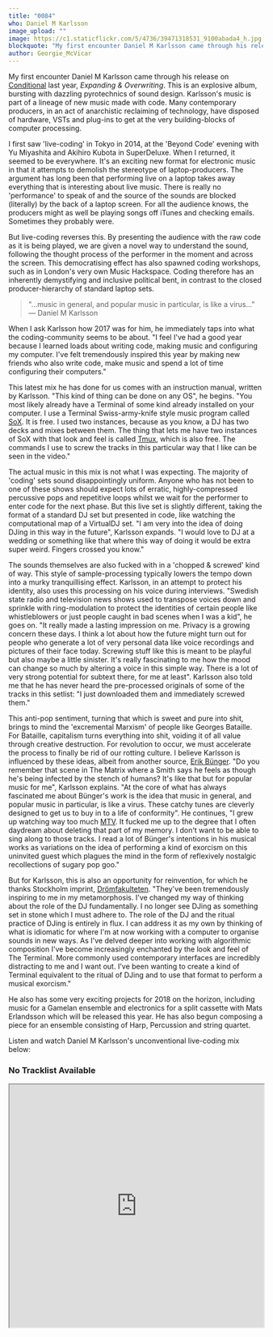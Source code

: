 ```yaml
---
title: "0084"
who: Daniel M Karlsson
image_upload: ""
image: https://c1.staticflickr.com/5/4736/39471318531_9100abada4_h.jpg
blockquote: "My first encounter Daniel M Karlsson came through his release on Conditional last year, 'Expanding & Overwriting'. This was an explosive album, bursting with dazzling pyrotechnics of sound design. Karlsson's music is part of a lineage of new music made with code..."
author: Georgie_McVicar
---
```

My first encounter Daniel M Karlsson came  through his release on [Conditional](http://shop.conditional.club/album/expanding-and-overwriting) last year, _Expanding & Overwriting_. This is an explosive album, bursting with dazzling pyrotechnics of sound design. Karlsson's music is part of a lineage of new music made with code. Many contemporary producers, in an act of anarchistic reclaiming of technology, have disposed of hardware, VSTs and plug-ins to get at the very building-blocks of computer processing. 

I first saw 'live-coding' in Tokyo in 2014, at the 'Beyond Code' evening with Yu Miyashita and Akihiro Kubota in SuperDeluxe. When I returned, it seemed to be everywhere. It's an exciting new format for electronic music in that it attempts to demolish the stereotype of laptop-producers. The argument has long been that performing live on a laptop takes away everything that is interesting about live music. There is really no 'performance' to speak of and the source of the sounds are blocked (literally) by the back of a laptop screen. For all the audience knows, the producers might as well be playing songs off iTunes and checking emails. Sometimes they probably were. 

But live-coding reverses this. By presenting the audience with the raw code as it is being played, we are given a novel way to understand the sound, following the thought process of the performer in the moment and across the screen. This democratising effect has also spawned coding workshops, such as in London's very own Music Hackspace. Coding therefore has an inherently demystifying and inclusive political bent, in contrast to the closed producer-hierarchy of standard laptop sets. 

> "...music in general, and popular music in particular, is like a virus..." — Daniel M Karlsson

When I ask Karlsson how 2017 was for him, he immediately taps into what the coding-community seems to be about. "I feel I've had a good year because I learned loads about writing code, making music and configuring my computer. I've felt tremendously inspired this year by making new friends who also write code, make music and spend a lot of time configuring their computers." 

This latest mix he has done for us comes with an instruction manual, written by Karlsson. "This kind of thing can be done on any OS", he begins. "You most likely already have a Terminal of some kind already installed on your computer. I use a Terminal Swiss-army-knife style music program called [SoX](http://sox.sourceforge.net/). It is free. I used two instances, because as you know, a DJ has two decks and mixes between them. The thing that lets me have two instances of SoX with that look and feel is called [Tmux](https://github.com/tmux/tmux/wiki), which is also free. The commands I use to screw the tracks in this particular way that I like can be seen in the video." 

The actual music in this mix is not what I was expecting. The majority of 'coding' sets sound disappointingly uniform. Anyone who has not been to one of these shows should expect lots of erratic, highly-compressed percussive pops and repetitive loops whilst we wait for the performer to enter code for the next phase. But this live set is slightly different, taking the format of a standard DJ set but presented in code, like watching the computational map of a VirtualDJ set. "I am very into the idea of doing DJing in this way in the future", Karlsson expands. "I would love to DJ at a wedding or something like that where this way of doing it would be extra super weird. Fingers crossed you know."

The sounds themselves are also fucked with in a 'chopped & screwed' kind of way. This style of sample-processing typically lowers the tempo down into a murky tranquillising effect. Karlsson, in an attempt to protect his identity, also uses this processing on his voice during interviews. "Swedish state radio and television news shows used to transpose voices down and sprinkle with ring-modulation to protect the identities of certain people like whistleblowers or just people caught in bad scenes when I was a kid", he goes on. "It really made a lasting impression on me. Privacy is a growing concern these days. I think a lot about how the future might turn out for people who generate a lot of very personal data like voice recordings and pictures of their face today. Screwing stuff like this is meant to be playful but also maybe a little sinister. It's really fascinating to me how the mood can change so much by altering a voice in this simple way. There is a lot of very strong potential for subtext there, for me at least". Karlsson also told me that he has never heard the pre-processed originals of some of the tracks in this setlist: "I just downloaded them and immediately screwed them."

This anti-pop sentiment, turning that which is sweet and pure into shit, brings to mind the 'excremental Marxism' of people like Georges Bataille. For Bataille, capitalism turns everything into shit, voiding it of all value through creative destruction. For revolution to occur, we must accelerate the process to finally be rid of our rotting culture. I believe Karlsson is influenced by these ideas, albeit from another source, [Erik Bünger](http://www.erikbunger.com/). "Do you remember that scene in The Matrix where a Smith says he feels as though he's being infected by the stench of humans? It's like that but for popular music for me", Karlsson explains. "At the core of what has always fascinated me about Bünger's work is the idea that music in general, and popular music in particular, is like a virus. These catchy tunes are cleverly designed to get us to buy in to a life of conformity". He continues, "I grew up watching way too much [MTV](https://twitter.com/danielmkarlsson/status/917658670464299009). It fucked me up to the degree that I often daydream about deleting that part of my memory. I don't want to be able to sing along to those tracks. I read a lot of Bünger's intentions in his musical works as variations on the idea of performing a kind of exorcism on this uninvited guest which plagues the mind in the form of reflexively nostalgic recollections of sugary pop goo." 

But for Karlsson, this is also an opportunity for reinvention, for which he thanks Stockholm imprint, [Drömfakulteten](https://www.facebook.com/dromfakulteten4ever/). "They've been tremendously inspiring to me in my metamorphosis. I've changed my way of thinking about the role of the DJ fundamentally. I no longer see DJing as something set in stone which I must adhere to. The role of the DJ and the ritual practice of DJing is entirely in flux. I can address it as my own by thinking of what is idiomatic for where I'm at now working with a computer to organise sounds in new ways. As I've delved deeper into working with algorithmic composition I've become increasingly enchanted by the look and feel of The Terminal. More commonly used contemporary interfaces are incredibly distracting to me and I want out. I've been wanting to create a kind of Terminal equivalent to the ritual of DJing and to use that format to perform a musical exorcism." 

He also has some very exciting projects for 2018 on the horizon, including music for a Gamelan ensemble and electronics for a split cassette with Mats Erlandsson which will be released this year. He has also begun composing a piece for an ensemble consisting of Harp, Percussion and string quartet. 

Listen and watch Daniel M Karlsson's unconventional live-coding mix below: 

### No Tracklist Available

<iframe src="https://drive.google.com/file/d/16bdTtD4oMKffdEWDOwPr_pdH-oMNsp5Q/preview"
width="100%" height="480" allow="autoplay"></iframe>